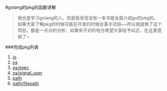 #golang的pkg的函数讲解

>我也是学习golang的人，但是我发现没有一本书是全面介绍go的pkg的，如果大家了解pkg的时候可能在开发的时候会事半功倍~~所以我就做了这个项目，都是一点点的分析，如果有不对的地方希望大家给予纠正，在这里感谢了~

###完成pkg列表

 1. [io](https://github.com/widuu/gopkg/tree/master/io)
 1. [os](https://github.com/widuu/gopkg/tree/master/os)
 1. [os/exec](https://github.com/widuu/gopkg/tree/master/os/exec)
 1. [os/signal_user](https://github.com/widuu/gopkg/tree/master/os/signal_user)
 1. [path](https://github.com/widuu/gopkg/tree/master/path)
 1. [path/filepath](https://github.com/widuu/gopkg/tree/master/path/filepath)
